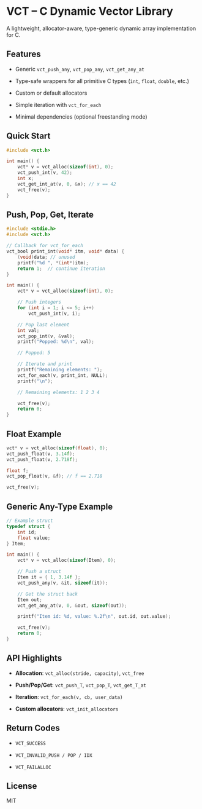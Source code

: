 
# VCT – C Dynamic Vector Library

A lightweight, allocator-aware, type-generic dynamic array implementation for C.

## Features

-   Generic `vct_push_any`, `vct_pop_any`, `vct_get_any_at`
    
-   Type-safe wrappers for all primitive C types (`int`, `float`, `double`, etc.)
    
-   Custom or default allocators
    
-   Simple iteration with `vct_for_each`
    
-   Minimal dependencies (optional freestanding mode)
    

## Quick Start


```c
#include <vct.h>

int main() {
    vct* v = vct_alloc(sizeof(int), 0);
    vct_push_int(v, 42);
    int x;
    vct_get_int_at(v, 0, &x); // x == 42
    vct_free(v);
}
```
## Push, Pop, Get, Iterate
```c
#include <stdio.h>
#include <vct.h>

// Callback for vct_for_each
vct_bool print_int(void* itm, void* data) {
    (void)data; // unused
    printf("%d ", *(int*)itm);
    return 1;  // continue iteration
}

int main() {
    vct* v = vct_alloc(sizeof(int), 0);

    // Push integers
    for (int i = 1; i <= 5; i++)
        vct_push_int(v, i);

    // Pop last element
    int val;
    vct_pop_int(v, &val);
    printf("Popped: %d\n", val);

    // Popped: 5

    // Iterate and print
    printf("Remaining elements: ");
    vct_for_each(v, print_int, NULL);
    printf("\n");

    // Remaining elements: 1 2 3 4

    vct_free(v);
    return 0;
}
```
## Float Example
```c
vct* v = vct_alloc(sizeof(float), 0);
vct_push_float(v, 3.14f);
vct_push_float(v, 2.718f);

float f;
vct_pop_float(v, &f); // f == 2.718

vct_free(v);
```
## Generic Any-Type Example
```c
// Example struct
typedef struct {
    int id;
    float value;
} Item;

int main() {
    vct* v = vct_alloc(sizeof(Item), 0);

    // Push a struct
    Item it = { 1, 3.14f };
    vct_push_any(v, &it, sizeof(it));

    // Get the struct back
    Item out;
    vct_get_any_at(v, 0, &out, sizeof(out));

    printf("Item id: %d, value: %.2f\n", out.id, out.value);

    vct_free(v);
    return 0;
}
```
## API Highlights

-   **Allocation**: `vct_alloc(stride, capacity)`, `vct_free`
    
-   **Push/Pop/Get**: `vct_push_T`, `vct_pop_T`, `vct_get_T_at`
    
-   **Iteration**: `vct_for_each(v, cb, user_data)`
    
-   **Custom allocators**: `vct_init_allocators`
## Return Codes

-   `VCT_SUCCESS`
    
-   `VCT_INVALID_PUSH / POP / IDX`
    
-   `VCT_FAILALLOC`
    

## License

MIT
